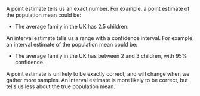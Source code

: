 A point estimate tells us an exact number. For example, a point estimate of the population mean could be:
- The average family in the UK has 2.5 children.

An interval estimate tells us a range with a confidence interval. For example, an interval estimate of the population mean could be:
- The average family in the UK has between 2 and 3 children, with 95% confidence.

A point estimate is unlikely to be exactly correct, and will change when we gather more samples. An interval estimate is more likely to be correct, but tells us less about the true population mean.
